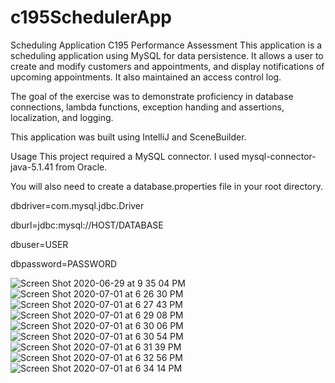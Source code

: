# c195SchedulerApp
Scheduling Application
C195 Performance Assessment
This application is a scheduling application using MySQL for data persistence. It allows a user to create and modify customers and appointments, and display notifications of upcoming appointments. It also maintained an access control log.

The goal of the exercise was to demonstrate proficiency in database connections, lambda functions, exception handing and assertions, localization, and logging.

This application was built using IntelliJ and SceneBuilder.

Usage
This project required a MySQL connector. I used mysql-connector-java-5.1.41 from Oracle.

  You will also need to create a database.properties file in your root directory.
  
  dbdriver=com.mysql.jdbc.Driver
  
  dburl=jdbc:mysql://HOST/DATABASE
  
  dbuser=USER
  
  dbpassword=PASSWORD
  
  ![Screen Shot 2020-06-29 at 9 35 04 PM](https://user-images.githubusercontent.com/33667015/86084192-0fe4ed80-ba51-11ea-97ed-418410743a63.png)
  ![Screen Shot 2020-07-01 at 6 26 30 PM](https://user-images.githubusercontent.com/33667015/86306183-6fb1d480-bbc8-11ea-9eac-6b4f637a36f0.png)
  ![Screen Shot 2020-07-01 at 6 27 43 PM](https://user-images.githubusercontent.com/33667015/86306251-9ec84600-bbc8-11ea-9124-9f357b2b7746.png)
  ![Screen Shot 2020-07-01 at 6 29 08 PM](https://user-images.githubusercontent.com/33667015/86306291-c6b7a980-bbc8-11ea-845c-b13d5e3abd1f.png)
  ![Screen Shot 2020-07-01 at 6 30 06 PM](https://user-images.githubusercontent.com/33667015/86306706-cec41900-bbc9-11ea-833f-c340b32ddad0.png)
  ![Screen Shot 2020-07-01 at 6 30 54 PM](https://user-images.githubusercontent.com/33667015/86306391-067e9100-bbc9-11ea-8ac0-1b911f13d1d5.png)
  ![Screen Shot 2020-07-01 at 6 31 39 PM](https://user-images.githubusercontent.com/33667015/86306466-3168e500-bbc9-11ea-9638-bfbaa96d6553.png)
  ![Screen Shot 2020-07-01 at 6 32 56 PM](https://user-images.githubusercontent.com/33667015/86306511-52c9d100-bbc9-11ea-84f2-1001b09a0cda.png)
  ![Screen Shot 2020-07-01 at 6 34 14 PM](https://user-images.githubusercontent.com/33667015/86306585-7e4cbb80-bbc9-11ea-9e9b-d1c693612848.png)







  
